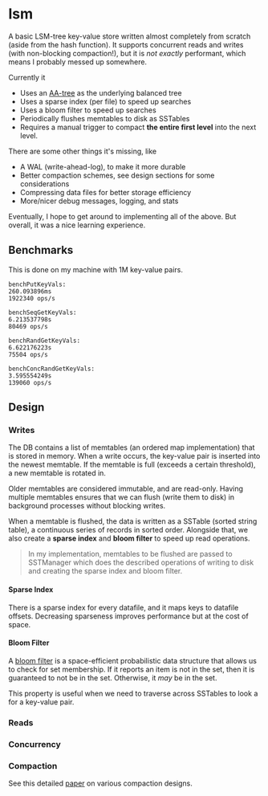# lsm

A basic LSM-tree key-value store written almost completely from scratch (aside from the hash function). It supports concurrent reads and writes (with non-blocking compaction!), but it is *not exactly* performant, which means I probably messed up somewhere.

Currently it

- Uses an [AA-tree](https://user.it.uu.se/~arnea/ps/simp.pdf) as the underlying balanced tree
- Uses a sparse index (per file) to speed up searches
- Uses a bloom filter to speed up searches
- Periodically flushes memtables to disk as SSTables
- Requires a manual trigger to compact **the entire first level** into the next level.

There are some other things it's missing, like

- A WAL (write-ahead-log), to make it more durable
- Better compaction schemes, see design sections for some considerations
- Compressing data files for better storage efficiency
- More/nicer debug messages, logging, and stats

Eventually, I hope to get around to implementing all of the above. But overall, it was a nice learning experience.

## Benchmarks

This is done on my machine with 1M key-value pairs.

```
benchPutKeyVals: 
260.093896ms
1922340 ops/s

benchSeqGetKeyVals: 
6.213537798s
80469 ops/s

benchRandGetKeyVals: 
6.622176223s
75504 ops/s

benchConcRandGetKeyVals:
3.595554249s
139060 ops/s
```

## Design

### Writes

The DB contains a list of memtables (an ordered map implementation) that is stored in memory. When a write occurs, the key-value pair is inserted into the newest memtable. If the memtable is full (exceeds a certain threshold), a new memtable is rotated in.

Older memtables are considered immutable, and are read-only. Having multiple memtables ensures that we can flush (write them to disk) in background processes without blocking writes.

When a memtable is flushed, the data is written as a SSTable (sorted string table), a continuous series of records in sorted order. Alongside that, we also create a **sparse index** and **bloom filter** to speed up read operations.

> In my implementation, memtables to be flushed are passed to SSTManager which does the described operations of writing to disk and creating the sparse index and bloom filter.

<!-- TODO: Insert diagram here on record format. -->

<!-- TODO: Insert diagram here on data flow. -->

#### Sparse Index

There is a sparse index for every datafile, and it maps keys to datafile offsets. Decreasing sparseness improves performance but at the cost of space.

<!-- TODO: Insert diagram here. -->

#### Bloom Filter

A [bloom filter](https://en.wikipedia.org/wiki/Bloom_filter) is a space-efficient probabilistic data structure that allows us to check for set membership. If it reports an item is not in the set, then it is guaranteed to not be in the set. Otherwise, it *may* be in the set.

This property is useful when we need to traverse across SSTables to look a for a key-value pair.

<!-- TODO: Insert diagram here. -->

### Reads

<!-- TODO: -->

### Concurrency

<!-- TODO: -->

### Compaction

See this detailed [paper](https://arxiv.org/pdf/2202.04522.pdf) on various compaction designs.